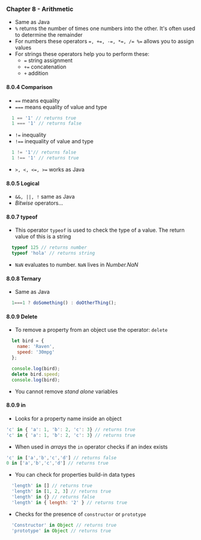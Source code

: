 ### Chapter 8 - Arithmetic
- Same as Java
- `%` returns the number of times one numbers into the other. It's often used to determine the remainder
- For numbers these operators `=, +=, -=, *=, /= %=` allows you to assign values
- For strings these operators help you to perform these:
  - `=` string assignment
  - `+=` concatenation
  - `+` addition

#### 8.0.4 Comparison
- `==` means equality
- `===` means equality of value and type
```javascript
  1 == '1' // returns true
  1 === '1' // returns false
```
- `!=` inequality
- `!==` inequality of value and type
```javascript
  1 != '1'// returns false
  1 !== '1' // returns true
```
- `>, <, <=, >=` works as Java

#### 8.0.5 Logical
- `&&, ||, !` same as Java
- _Bitwise_ operators... 

#### 8.0.7 typeof
- This operator `typeof` is used to check the type of a value. The return value of this is a string
```javascript
  typeof 125 // returns number
  typeof 'hola' // returns string
```
- `NaN` evaluates to number. `NaN` lives in _Number.NaN_

#### 8.0.8 Ternary
- Same as Java
```javascript
  1===1 ? doSomething() : doOtherThing();
```

#### 8.0.9 Delete
- To remove a property from an object use the operator: `delete`
```javascript
  let bird = {
    name: 'Raven',
    speed: '30mpg'
  };

  console.log(bird);
  delete bird.speed;
  console.log(bird);
```
- You cannot remove _stand alone_ variables

#### 8.0.9 in
- Looks for a property name inside an object
```javascript
'c' in { 'a': 1, 'b': 2, 'c': 3} // returns true
'c' in { 'a': 1, 'b': 2, 'c': 3} // returns true
```
- When used in _arrays_ the `in` operator checks if an index exists
```javascript
'c' in ['a','b','c','d'] // returns false
0 in ['a','b','c','d'] // returns true
```
- You can check for properties build-in data types
```javascript
  'length' in [] // returns true
  'length' in [1, 2, 3] // returns true
  'length' in {} // returns false
  'length' in { length: '2' } // returns true
```
- Checks for the presence of `constructor` or `prototype`
```javascript
  'Constructor' in Object // returns true
  'prototype' in Object // returns true
```

